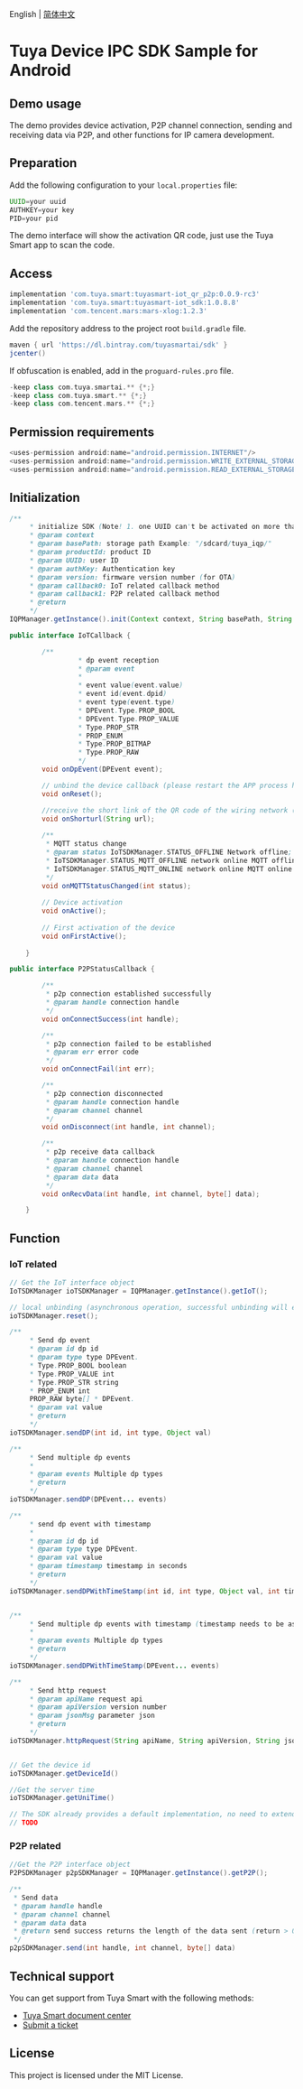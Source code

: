 English | [简体中文](./README_cn.md)

# Tuya Device IPC SDK Sample for Android

## Demo usage

The demo provides device activation, P2P channel connection, sending and receiving data via P2P, and other functions for IP camera development.

## Preparation

Add the following configuration to your `local.properties` file:

```groovy
UUID=your uuid  
AUTHKEY=your key  
PID=your pid
```

The demo interface will show the activation QR code, just use the Tuya Smart app to scan the code.

## Access

```groovy
implementation 'com.tuya.smart:tuyasmart-iot_qr_p2p:0.0.9-rc3'
implementation 'com.tuya.smart:tuyasmart-iot_sdk:1.0.8.8'
implementation 'com.tencent.mars:mars-xlog:1.2.3'
```

Add the repository address to the project root `build.gradle` file.

```groovy
maven { url 'https://dl.bintray.com/tuyasmartai/sdk' }
jcenter()
```

If obfuscation is enabled, add in the `proguard-rules.pro` file.

```groovy
-keep class com.tuya.smartai.** {*;}
-keep class com.tuya.smart.** {*;}
-keep class com.tencent.mars.** {*;}
```

## Permission requirements

```java
<uses-permission android:name="android.permission.INTERNET"/>
<uses-permission android:name="android.permission.WRITE_EXTERNAL_STORAGE"/>
<uses-permission android:name="android.permission.READ_EXTERNAL_STORAGE"/>
```

## Initialization

```java
/**
     * initialize SDK (Note! 1. one UUID can't be activated on more than one device at the same time; 2. the same process can only be initialized once, and you need to kill the process where initialization is done when you exit)
     * @param context
     * @param basePath: storage path Example: "/sdcard/tuya_iqp/"
     * @param productId: product ID
     * @param UUID: user ID
     * @param authKey: Authentication key
     * @param version: firmware version number (for OTA)
     * @param callback0: IoT related callback method
     * @param callback1: P2P related callback method
     * @return
     */
IQPManager.getInstance().init(Context context, String basePath, String productId, String uuid, String authorKey, String version, IoTCallback callback0, P2PStatusCallback callback1);

public interface IoTCallback {

        /**
                 * dp event reception
                 * @param event
                 * 
                 * event value(event.value)
                 * event id(event.dpid)
                 * event type(event.type)
                 * DPEvent.Type.PROP_BOOL
                 * DPEvent.Type.PROP_VALUE
                 * Type.PROP_STR
                 * PROP_ENUM
                 * Type.PROP_BITMAP
                 * Type.PROP_RAW
                 */
        void onDpEvent(DPEvent event);

        // unbind the device callback (please restart the APP process here, otherwise it will affect the secondary network allocation)
        void onReset();

        //receive the short link of the QR code of the wiring network (null in case of failure to get it)
        void onShorturl(String url);
        
        /**
         * MQTT status change
         * @param status IoTSDKManager.STATUS_OFFLINE Network offline; 
         * IoTSDKManager.STATUS_MQTT_OFFLINE network online MQTT offline; 
         * IoTSDKManager.STATUS_MQTT_ONLINE network online MQTT online
         */
        void onMQTTStatusChanged(int status);
        
        // Device activation
        void onActive();
        
        // First activation of the device
        void onFirstActive();
        
    }

public interface P2PStatusCallback {

        /**
         * p2p connection established successfully
         * @param handle connection handle
         */
        void onConnectSuccess(int handle);

        /**
         * p2p connection failed to be established
         * @param err error code
         */
        void onConnectFail(int err);

        /**
         * p2p connection disconnected
         * @param handle connection handle
         * @param channel channel
         */
        void onDisconnect(int handle, int channel);

        /**
         * p2p receive data callback
         * @param handle connection handle
         * @param channel channel
         * @param data data
         */
        void onRecvData(int handle, int channel, byte[] data);

    }
```

## Function

### IoT related

``` java
// Get the IoT interface object
IoTSDKManager ioTSDKManager = IQPManager.getInstance().getIoT();

// local unbinding (asynchronous operation, successful unbinding will enter onReset callback)
ioTSDKManager.reset();

/**
     * Send dp event
     * @param id dp id
     * @param type type DPEvent.
     * Type.PROP_BOOL boolean
     * Type.PROP_VALUE int
     * Type.PROP_STR string
     * PROP_ENUM int
     PROP_RAW byte[] * DPEvent.
     * @param val value
     * @return
     */
ioTSDKManager.sendDP(int id, int type, Object val)

/**
     * Send multiple dp events
     *
     * @param events Multiple dp types
     * @return
     */
ioTSDKManager.sendDP(DPEvent... events)

/**
     * send dp event with timestamp
     *
     * @param id dp id
     * @param type type DPEvent.
     * @param val value
     * @param timestamp timestamp in seconds
     * @return
     */
ioTSDKManager.sendDPWithTimeStamp(int id, int type, Object val, int timestamp)


/**
     * Send multiple dp events with timestamp (timestamp needs to be assigned in DPEvent.timestamp)
     *
     * @param events Multiple dp types
     * @return
     */
ioTSDKManager.sendDPWithTimeStamp(DPEvent... events)

/**
     * Send http request
     * @param apiName request api
     * @param apiVersion version number
     * @param jsonMsg parameter json
     * @return
     */
ioTSDKManager.httpRequest(String apiName, String apiVersion, String jsonMsg)


// Get the device id
ioTSDKManager.getDeviceId()

//Get the server time
ioTSDKManager.getUniTime()

// The SDK already provides a default implementation, no need to extend this method if you don't need it.
// TODO

```

### P2P related

```java
//Get the P2P interface object
P2PSDKManager p2pSDKManager = IQPManager.getInstance().getP2P();

/**
 * Send data
 * @param handle handle
 * @param channel channel
 * @param data data
 * @return send success returns the length of the data sent (return > 0); send failure returns the error code (return < 0)
 */
p2pSDKManager.send(int handle, int channel, byte[] data)
```

## Technical support

You can get support from Tuya Smart with the following methods:

* [Tuya Smart document center](https://developer.tuya.com/en/docs/iot)
* [Submit a ticket](https://service.console.tuya.com/)

## License

This project is licensed under the MIT License.

